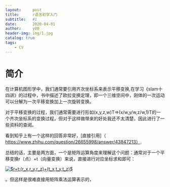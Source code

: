 ```yaml
---
layout:     post
title:      r语言初学入门
subtitle:   #1
date:       2020-04-01
author:     y00
header-img: img/1.jpg
catalog: true
tags:
    - CV
---
```


# 简介
在计算机图形学中，我们通常要引用齐次坐标系来表示平移变换,在学习《slam十四讲》的过程中，书中描述了欧拉变换定理，即一个三维空间中，刚体的一次运动可以分解为一次平移变换加上一次旋转变换。

对于平移变换的过程，我们通常需要进行形如(x,y,z,w)T=>(x/w,y/w,z/w,1)T的一个齐次坐标系的变换过程，但对于这样做带来的好处我还不太清楚，因此进行了一些资料的查阅。

看到知乎上有一个这样的回答非常好，[直接引用]（
https://www.zhihu.com/question/26655998/answer/43847213）.

总结的话，主要是两方面，一个是矩阵运算角度来理解这个问题：通常对于一个平移变换r（点）+t（向量变换）来说，直接进行对应坐标求和即可：

<a href="https://www.codecogs.com/eqnedit.php?latex=\inline&space;\dpi{150}&space;$r&plus;t:(r_x,r_y,r_z)&plus;(t_x,t_y,t_z)$" target="_blank"><img src="https://latex.codecogs.com/png.latex?\inline&space;\dpi{150}&space;$r&plus;t:(r_x,r_y,r_z)&plus;(t_x,t_y,t_z)$" title="$r+t:(r_x,r_y,r_z)+(t_x,t_y,t_z)$" /></a>

。但这样是很难直接用矩阵乘法运算表示的，

